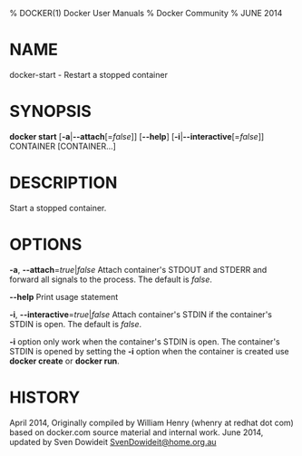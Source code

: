 % DOCKER(1) Docker User Manuals
% Docker Community
% JUNE 2014
# NAME
docker-start - Restart a stopped container

# SYNOPSIS
**docker start**
[**-a**|**--attach**[=*false*]]
[**--help**]
[**-i**|**--interactive**[=*false*]]
CONTAINER [CONTAINER...]

# DESCRIPTION

Start a stopped container.

# OPTIONS
**-a**, **--attach**=*true*|*false*
   Attach container's STDOUT and STDERR and forward all signals to the process. The default is *false*.

**--help**
  Print usage statement

**-i**, **--interactive**=*true*|*false*
   Attach container's STDIN if the container's STDIN is open. The default is *false*.
 
   **-i** option only work when the container's STDIN is open. The container's STDIN is 
   opened by setting the **-i** option when the container is created use **docker create** 
   or **docker run**.

# HISTORY
April 2014, Originally compiled by William Henry (whenry at redhat dot com)
based on docker.com source material and internal work.
June 2014, updated by Sven Dowideit <SvenDowideit@home.org.au>
